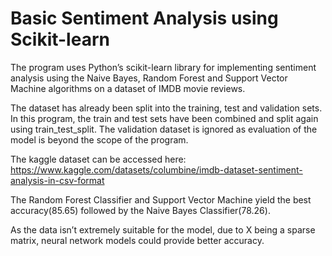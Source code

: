 # Basic Sentiment Analysis using Scikit-learn

The program uses Python’s scikit-learn library for implementing sentiment analysis using the Naive Bayes, Random Forest and Support Vector Machine algorithms on a dataset of IMDB movie reviews.

The dataset has already been split into the training, test and validation sets. In this program, the train and test sets have been combined and split again using train_test_split. The validation dataset is ignored as evaluation of the model is beyond the scope of the program.

The kaggle dataset can be accessed here: https://www.kaggle.com/datasets/columbine/imdb-dataset-sentiment-analysis-in-csv-format

The Random Forest Classifier and Support Vector Machine yield the best accuracy(85.65) followed by the Naive Bayes Classifier(78.26).

As the data isn’t extremely suitable for the model, due to X being a sparse matrix, neural network models could provide better accuracy.
